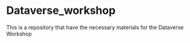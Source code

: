 # Dataverse_workshop
This is a repository that have the necessary materials for the Dataverse Workshop

